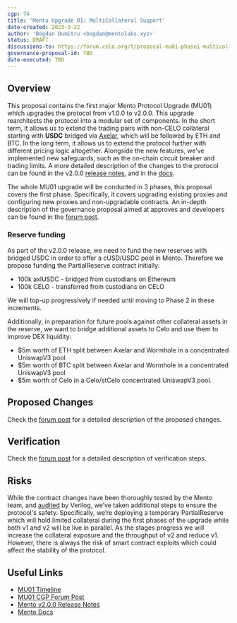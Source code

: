 ```yaml
---
cgp: 74
title: 'Mento Upgrade 01: MultiCollateral Support'
date-created: 2023-3-22
author: 'Bogdan Dumitru <bogdan@mentolabs.xyz>'
status: DRAFT
discussions-to: https://forum.celo.org/t/proposal-mu01-phase1-multicollateral-mento/5245
governance-proposal-id: TBD
date-executed: TBD
---
```

<!-- Please view another completed proposal for reference on filling the above section. It is important the type is correct eg Number, String -->


## Overview

This proposal contains the first major Mento Protocol Upgrade (MU01) which upgrades the protocol from v1.0.0 to v2.0.0. This upgrade rearchitects the protocol into a modular set of components. In the short term, it allows us to extend the trading pairs with non-CELO collateral starting with **USDC** bridged via [Axelar](https://axelar.network/), which will be followed by ETH and BTC. In the long term, it allows us to extend the protocol further with different pricing logic altogether. Alongside the new features, we’ve implemented new safeguards, such as the on-chain circuit breaker and trading limits. A more detailed description of the changes to the protocol can be found in the v2.0.0 [release notes](https://github.com/mento-protocol/mento-core/releases/tag/v2.0.0), and in the [docs](https://docs.mento.org).

The whole MU01 upgrade will be conducted in 3 phases, this proposal covers the first phase. Specifically, it covers upgrading existing proxies and configuring new proxies and non-upgradable contracts. An in-depth description of the governance proposal aimed at approves and developers can be found in the [forum post](https://forum.celo.org/t/proposal-mu01-phase1-multicollateral-mento/5245).

### Reserve funding

As part of the v2.0.0 release, we need to fund the new reserves with bridged USDC in order to offer a cUSD/USDC pool in Mento. Therefore we propose funding the PartialReserve contract initially:

- 100k axlUSDC - bridged from custodians on Ethereum
- 100k CELO - transferred from custodians on CELO

We will top-up progressively if needed until moving to Phase 2 in these increments.

Additionally, in preparation for future pools against other collateral assets in the reserve, we want to bridge additional assets to Celo and use them to improve DEX liquidity:

- $5m worth of ETH split between Axelar and Wormhole in a concentrated UniswapV3 pool
- $5m worth of BTC split between Axelar and Wormhole in a concentrated UniswapV3 pool
- $5m worth of Celo in a Celo/stCelo concentrated UniswapV3 pool.

## Proposed Changes

Check the [forum post](https://forum.celo.org/t/proposal-mu01-phase1-multicollateral-mento/5245) for a detailed description of the proposed changes.

## Verification

Check the [forum post](https://forum.celo.org/t/proposal-mu01-phase1-multicollateral-mento/5245) for a detailed description of verification steps.

## Risks

While the contract changes have been thoroughly tested by the Mento team, and [audited](https://www.verilog.solutions/audits/mento/) by Verilog, we’ve taken additional steps to ensure the protocol's safety. Specifically, we’re deploying a temporary PartialReserve which will hold limited collateral during the first phases of the upgrade while both v1 and v2 will be live in parallel. As the stages progress we will increase the collateral exposure and the throughput of v2 and reduce v1. However, there is always the risk of smart contract exploits which could affect the stability of the protocol.

## Useful Links

* [MU01 Timeline](https://forum.celo.org/t/mento-upgrade-1-deployment-timeline/5219/4)
* [MU01 CGP Forum Post](https://forum.celo.org/t/proposal-mu01-phase1-multicollateral-mento/5245)
* [Mento v2.0.0 Release Notes](https://github.com/mento-protocol/mento-core/releases/tag/v2.0.0)
* [Mento Docs](https://docs.mento.org)